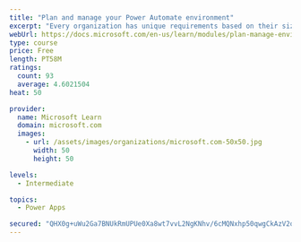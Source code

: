 ```yaml
---
title: "Plan and manage your Power Automate environment"
excerpt: "Every organization has unique requirements based on their size, location, data residency requirements, and desire for democratized access to tools like Power Apps and Power Automate. This module discusses considerations that impact how an organization chooses to secure and govern their Power Platform environments."
webUrl: https://docs.microsoft.com/en-us/learn/modules/plan-manage-environment/
type: course
price: Free
length: PT58M
ratings:
  count: 93
  average: 4.6021504
heat: 50

provider:
  name: Microsoft Learn
  domain: microsoft.com
  images:
    - url: /assets/images/organizations/microsoft.com-50x50.jpg
      width: 50
      height: 50

levels:
  - Intermediate

topics:
  - Power Apps

secured: "QHX0g+uWu2Ga7BNUkRmUPUe0Xa8wt7vvL2NgKNhv/6cMQNxhp50qwgCkAzV2ozZ6Y5N6BXInYcvPXzDt5gHiA/tbgfVTiLH0WZmZGVyGyCCLQjSc97S+CXnsw3KMkUCI97IHIi/MC90KdNQEynS4Fp4QLzZJxH64oJ1x2jpNi6Uj6woRhuyL7U0GmRKQlBz1E+9tpsgZv4iP7sm2d9LQL7lmGTDayYVVWOwbEEc2nZEVU01nOJu3GXPUvejkGx4q74mNn5Tzpir93uY7XyyZaWmOln08ql8O9ByREl3d44RN3Lhr6OuZzGbJc7wfFuvGENZdJzubnmKIYS4Y5RfkzDiG+J2CTq4GAv3a/mDFHpw0u83zOard0Pq4MyH94w47MxZDGhOAeFy5kKtJ3hJEXUEh7uXZOyggkJsMHFpr+cs=;d0++JvpbxeO58RmXjLBPKg=="
---
```


